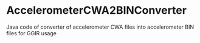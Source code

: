 # AccelerometerCWA2BINConverter
Java code of converter of accelerometer CWA files into accelerometer BIN files for GGIR usage
